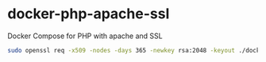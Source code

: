 # docker-php-apache-ssl
Docker Compose for PHP with apache and SSL

```bash
sudo openssl req -x509 -nodes -days 365 -newkey rsa:2048 -keyout ./docker/ssl/cert-key -out ./docker/ssl/cert.crt
```

